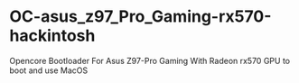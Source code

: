 # OC-asus_z97_Pro_Gaming-rx570-hackintosh
Opencore Bootloader For Asus Z97-Pro Gaming With Radeon rx570 GPU to boot and use MacOS 
